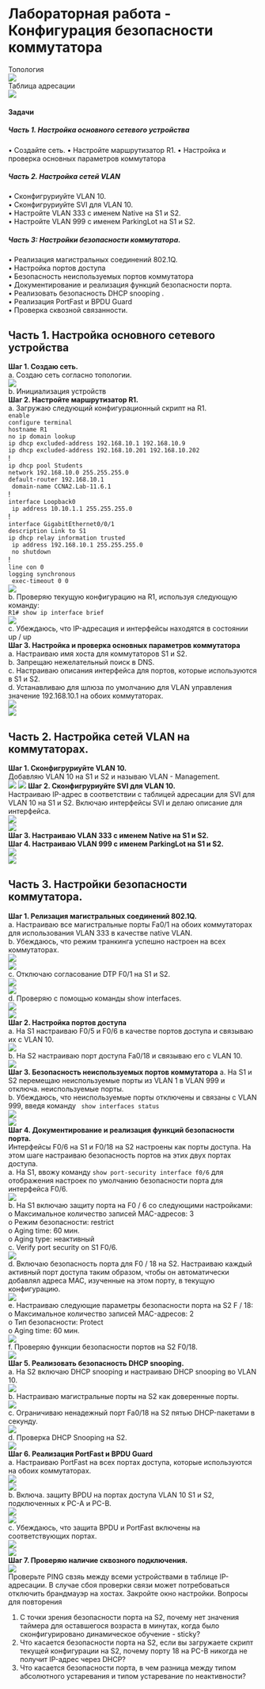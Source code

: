 # Лабораторная работа - Конфигурация безопасности коммутатора 

Топология  
![](https://github.com/Mr-Philip/-Otus-Network-Engineer-/blob/main/laboratory%20works/20.Network%20Security%20Principles/pics/%D0%A2%D0%BE%D0%BF%D0%BE%D0%BB%D0%BE%D0%B3%D0%B8%D1%8F.png)  
Таблица адресации  
![](https://github.com/Mr-Philip/-Otus-Network-Engineer-/blob/main/laboratory%20works/20.Network%20Security%20Principles/pics/%D0%B0%D0%B4%D1%80%D0%B5%D1%81%D0%B0%D1%86%D0%B8%D1%8F.png)  
#### Задачи  
##### Часть 1. Настройка основного сетевого устройства
•	Создайте сеть.
•	Настройте маршрутизатор R1.
•	Настройка и проверка основных параметров коммутатора
##### Часть 2. Настройка сетей VLAN  
•	Сконфигруриуйте VLAN 10.  
•	Сконфигруриуйте SVI для VLAN 10.  
•	Настройте VLAN 333 с именем Native на S1 и S2.  
•	Настройте VLAN 999 с именем ParkingLot на S1 и S2.  
##### Часть 3: Настройки безопасности коммутатора.
•	Реализация магистральных соединений 802.1Q.  
•	Настройка портов доступа  
•	Безопасность неиспользуемых портов коммутатора  
•	Документирование и реализация функций безопасности порта.  
•	Реализовать безопасность DHCP snooping .  
•	Реализация PortFast и BPDU Guard  
•	Проверка сквозной связанности.  
## Часть 1. Настройка основного сетевого устройства
**Шаг 1. Создаю сеть.**  
a.	Создаю сеть согласно топологии.  
![](https://github.com/Mr-Philip/-Otus-Network-Engineer-/blob/main/laboratory%20works/20.Network%20Security%20Principles/pics/11a.PNG)  
b.	Инициализация устройств  
**Шаг 2. Настройте маршрутизатор R1.**  
a.	Загружаю следующий конфигурационный скрипт на R1.  
`enable`  
`configure terminal`  
`hostname R1`  
`no ip domain lookup`  
`ip dhcp excluded-address 192.168.10.1 192.168.10.9`  
`ip dhcp excluded-address 192.168.10.201 192.168.10.202`  
!     
`ip dhcp pool Students`  
 `network 192.168.10.0 255.255.255.0`  
 `default-router 192.168.10.1`  
` domain-name CCNA2.Lab-11.6.1`  
!  
`interface Loopback0`  
` ip address 10.10.1.1 255.255.255.0`  
!  
`interface GigabitEthernet0/0/1`  
 `description Link to S1`  
 `ip dhcp relay information trusted`  
` ip address 192.168.10.1 255.255.255.0`  
` no shutdown`  
!  
`line con 0`  
 `logging synchronous`  
` exec-timeout 0 0`   
![](https://github.com/Mr-Philip/-Otus-Network-Engineer-/blob/main/laboratory%20works/20.Network%20Security%20Principles/pics/12a.PNG)  
b.	Проверяю текущую конфигурацию на R1, используя следующую команду:  
`R1# show ip interface brief`  
![](https://github.com/Mr-Philip/-Otus-Network-Engineer-/blob/main/laboratory%20works/20.Network%20Security%20Principles/pics/12b.PNG)  
c.	Убеждаюсь, что IP-адресация и интерфейсы находятся в состоянии up / up  
![]()  
**Шаг 3. Настройка и проверка основных параметров коммутатора**  
a.	Настраиваю имя хоста для коммутаторов S1 и S2.    
b.	Запрещаю нежелательный поиск в DNS.  
c.	Настраиваю описания интерфейса для портов, которые используются в S1 и S2.  
d.	Устанавливаю для шлюза по умолчанию для VLAN управления значение 192.168.10.1 на обоих коммутаторах.  
![](https://github.com/Mr-Philip/-Otus-Network-Engineer-/blob/main/laboratory%20works/20.Network%20Security%20Principles/pics/13as1.PNG)  
![](https://github.com/Mr-Philip/-Otus-Network-Engineer-/blob/main/laboratory%20works/20.Network%20Security%20Principles/pics/13as2.PNG) 
## Часть 2. Настройка сетей VLAN на коммутаторах.  
**Шаг 1. Сконфигруриуйте VLAN 10.**  
Добавляю VLAN 10 на S1 и S2 и называю VLAN - Management.  
![](https://github.com/Mr-Philip/-Otus-Network-Engineer-/blob/main/laboratory%20works/20.Network%20Security%20Principles/pics/21s1.PNG) 
![](https://github.com/Mr-Philip/-Otus-Network-Engineer-/blob/main/laboratory%20works/20.Network%20Security%20Principles/pics/21s2.PNG) 
**Шаг 2. Сконфигруриуйте SVI для VLAN 10.**  
Настраиваю IP-адрес в соответствии с таблицей адресации для SVI для VLAN 10 на S1 и S2. Включаю интерфейсы SVI и делаю описание для интерфейса.  
![](https://github.com/Mr-Philip/-Otus-Network-Engineer-/blob/main/laboratory%20works/20.Network%20Security%20Principles/pics/22s1.PNG)  
![](https://github.com/Mr-Philip/-Otus-Network-Engineer-/blob/main/laboratory%20works/20.Network%20Security%20Principles/pics/22s2.PNG)  
**Шаг 3. Настраиваю VLAN 333 с именем Native на S1 и S2.**   
**Шаг 4. Настраиваю VLAN 999 с именем ParkingLot на S1 и S2.**  
![](https://github.com/Mr-Philip/-Otus-Network-Engineer-/blob/main/laboratory%20works/20.Network%20Security%20Principles/pics/234s1.PNG)  
![](https://github.com/Mr-Philip/-Otus-Network-Engineer-/blob/main/laboratory%20works/20.Network%20Security%20Principles/pics/234s2.PNG)  
## Часть 3. Настройки безопасности коммутатора.
**Шаг 1. Релизация магистральных соединений 802.1Q.**  
a.	Настраиваю все магистральные порты Fa0/1 на обоих коммутаторах для использования VLAN 333 в качестве native VLAN.  
b.	Убеждаюсь, что режим транкинга успешно настроен на всех коммутаторах.  
![](https://github.com/Mr-Philip/-Otus-Network-Engineer-/blob/main/laboratory%20works/20.Network%20Security%20Principles/pics/31bs1.PNG)  
![](https://github.com/Mr-Philip/-Otus-Network-Engineer-/blob/main/laboratory%20works/20.Network%20Security%20Principles/pics/31bs2.PNG)  
c.	Отключаю согласование DTP F0/1 на S1 и S2.  
![](https://github.com/Mr-Philip/-Otus-Network-Engineer-/blob/main/laboratory%20works/20.Network%20Security%20Principles/pics/31cs1.PNG)  
![](https://github.com/Mr-Philip/-Otus-Network-Engineer-/blob/main/laboratory%20works/20.Network%20Security%20Principles/pics/31cs2.PNG)  
d.	Проверяю с помощью команды show interfaces.  
![](https://github.com/Mr-Philip/-Otus-Network-Engineer-/blob/main/laboratory%20works/20.Network%20Security%20Principles/pics/31ds1.PNG)  
![](https://github.com/Mr-Philip/-Otus-Network-Engineer-/blob/main/laboratory%20works/20.Network%20Security%20Principles/pics/31ds2.PNG)  
**Шаг 2. Настройка портов доступа**  
a.	На S1 настраиваю F0/5 и F0/6 в качестве портов доступа и связываю их с VLAN 10.  
![](https://github.com/Mr-Philip/-Otus-Network-Engineer-/blob/main/laboratory%20works/20.Network%20Security%20Principles/pics/32a.PNG)  
b.	На S2 настраиваю порт доступа Fa0/18 и связываю его с VLAN 10.  
![](https://github.com/Mr-Philip/-Otus-Network-Engineer-/blob/main/laboratory%20works/20.Network%20Security%20Principles/pics/32b.PNG)  
**Шаг 3. Безопасность неиспользуемых портов коммутатора**
a.	На S1 и S2 перемещаю неиспользуемые порты из VLAN 1 в VLAN 999 и отключа. неиспользуемые порты.  
b.	Убеждаюсь, что неиспользуемые порты отключены и связаны с VLAN 999, введя команду ` show interfaces status`  
![](https://github.com/Mr-Philip/-Otus-Network-Engineer-/blob/main/laboratory%20works/20.Network%20Security%20Principles/pics/3bs1.PNG)  
![](https://github.com/Mr-Philip/-Otus-Network-Engineer-/blob/main/laboratory%20works/20.Network%20Security%20Principles/pics/3bs2.PNG)  
**Шаг 4. Документирование и реализация функций безопасности порта.**  
Интерфейсы F0/6 на S1 и F0/18 на S2 настроены как порты доступа. На этом шаге настраиваю безопасность портов на этих двух портах доступа.  
a.	На S1, ввожу  команду `show port-security interface f0/6`  для отображения настроек по умолчанию безопасности порта для интерфейса F0/6.  
![](https://github.com/Mr-Philip/-Otus-Network-Engineer-/blob/main/laboratory%20works/20.Network%20Security%20Principles/pics/34a.PNG)  
b.	На S1 включаю защиту порта на F0 / 6 со следующими настройками:  
o	Максимальное количество записей MAC-адресов: 3  
o	Режим безопасности: restrict  
o	Aging time: 60 мин.  
o	Aging type: неактивный  
c.	Verify port security on S1 F0/6.  
![](https://github.com/Mr-Philip/-Otus-Network-Engineer-/blob/main/laboratory%20works/20.Network%20Security%20Principles/pics/34bc.PNG)  
![]()  
d.	Включаю безопасность порта для F0 / 18 на S2. Настраиваю каждый активный порт доступа таким образом, чтобы он автоматически добавлял адреса МАС, изученные на этом порту, в текущую конфигурацию.  
![](https://github.com/Mr-Philip/-Otus-Network-Engineer-/blob/main/laboratory%20works/20.Network%20Security%20Principles/pics/34d.PNG?raw=true)  
e.	Настраиваю следующие параметры безопасности порта на S2 F / 18:  
o	Максимальное количество записей MAC-адресов: 2  
o	Тип безопасности: Protect  
o	Aging time: 60 мин.  
![](https://github.com/Mr-Philip/-Otus-Network-Engineer-/blob/main/laboratory%20works/20.Network%20Security%20Principles/pics/34e.PNG?raw=true)  
f.	Проверяю функции безопасности портов на S2 F0/18.  
![](https://github.com/Mr-Philip/-Otus-Network-Engineer-/blob/main/laboratory%20works/20.Network%20Security%20Principles/pics/34f.PNG)  
**Шаг 5. Реализовать безопасность DHCP snooping.**  
a.	На S2 включаю DHCP snooping и настраиваю DHCP snooping во VLAN 10.  
![](https://github.com/Mr-Philip/-Otus-Network-Engineer-/blob/main/laboratory%20works/20.Network%20Security%20Principles/pics/5a.PNG)  
b.	Настраиваю магистральные порты на S2 как доверенные порты.  
![](https://github.com/Mr-Philip/-Otus-Network-Engineer-/blob/main/laboratory%20works/20.Network%20Security%20Principles/pics/5b.PNG)  
c.	Ограничиваю ненадежный порт Fa0/18 на S2 пятью DHCP-пакетами в секунду.  
![](https://github.com/Mr-Philip/-Otus-Network-Engineer-/blob/main/laboratory%20works/20.Network%20Security%20Principles/pics/5c.PNG)  
d.	Проверка DHCP Snooping на S2.  
![](https://github.com/Mr-Philip/-Otus-Network-Engineer-/blob/main/laboratory%20works/20.Network%20Security%20Principles/pics/5d.PNG)  
**Шаг 6. Реализация PortFast и BPDU Guard**  
a.	Настраиваю PortFast на всех портах доступа, которые используются на обоих коммутаторах.  
![](https://github.com/Mr-Philip/-Otus-Network-Engineer-/blob/main/laboratory%20works/20.Network%20Security%20Principles/pics/6as1.PNG)  
![](https://github.com/Mr-Philip/-Otus-Network-Engineer-/blob/main/laboratory%20works/20.Network%20Security%20Principles/pics/6as2.PNG)  
b.	Включа. защиту BPDU на портах доступа VLAN 10 S1 и S2, подключенных к PC-A и PC-B.  
![](https://github.com/Mr-Philip/-Otus-Network-Engineer-/blob/main/laboratory%20works/20.Network%20Security%20Principles/pics/6bs1.PNG)  
![](https://github.com/Mr-Philip/-Otus-Network-Engineer-/blob/main/laboratory%20works/20.Network%20Security%20Principles/pics/6bs2.PNG)  
c.	Убеждаюсь, что защита BPDU и PortFast включены на соответствующих портах.  
![](https://github.com/Mr-Philip/-Otus-Network-Engineer-/blob/main/laboratory%20works/20.Network%20Security%20Principles/pics/6c.PNG)  
![](https://github.com/Mr-Philip/-Otus-Network-Engineer-/blob/main/laboratory%20works/20.Network%20Security%20Principles/pics/6cs2.PNG)  
**Шаг 7. Проверяю наличие сквозного ⁪подключения.**  
![](https://github.com/Mr-Philip/-Otus-Network-Engineer-/blob/main/laboratory%20works/20.Network%20Security%20Principles/pics/ping%20pc-a%20to%20pc-b.PNG)  
Проверьте PING свзяь между всеми устройствами в таблице IP-адресации. В случае сбоя проверки связи может потребоваться отключить брандмауэр на хостах.
Закройте окно настройки.
Вопросы для повторения
1.	С точки зрения безопасности порта на S2, почему нет значения таймера для оставшегося возраста в минутах, когда было сконфигурировано динамическое обучение - sticky?
2.	Что касается безопасности порта на S2, если вы загружаете скрипт текущей конфигурации на S2, почему порту 18 на PC-B никогда не получит IP-адрес через DHCP?
3.	Что касается безопасности порта, в чем разница между типом абсолютного устаревания и типом устаревание по неактивности?

